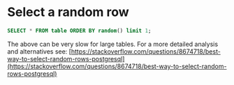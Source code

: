 # Select a random row

```sql
SELECT * FROM table ORDER BY random() limit 1;
```

The above can be very slow for large tables. For a more detailed analysis and alternatives see: [https://stackoverflow.com/questions/8674718/best-way-to-select-random-rows-postgresql](https://stackoverflow.com/questions/8674718/best-way-to-select-random-rows-postgresql)